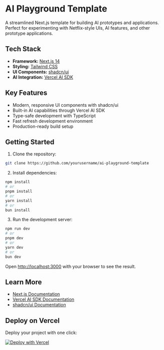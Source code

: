 # AI Playground Template

A streamlined Next.js template for building AI prototypes and applications. Perfect for experimenting with Netflix-style UIs, AI features, and other prototype applications.

## Tech Stack

- **Framework:** [Next.js 14](https://nextjs.org)
- **Styling:** [Tailwind CSS](https://tailwindcss.com)
- **UI Components:** [shadcn/ui](https://ui.shadcn.com)
- **AI Integration:** [Vercel AI SDK](https://sdk.vercel.ai/docs)

## Key Features

- Modern, responsive UI components with shadcn/ui
- Built-in AI capabilities through Vercel AI SDK
- Type-safe development with TypeScript
- Fast refresh development environment
- Production-ready build setup

## Getting Started

1. Clone the repository:
```bash
git clone https://github.com/yourusername/ai-playground-template
```

2. Install dependencies:
```bash
npm install
# or
pnpm install
# or
yarn install
# or
bun install
```

3. Run the development server:
```bash
npm run dev
# or
pnpm dev
# or
yarn dev
# or
bun dev
```

Open [http://localhost:3000](http://localhost:3000) with your browser to see the result.

## Learn More

- [Next.js Documentation](https://nextjs.org/docs)
- [Vercel AI SDK Documentation](https://sdk.vercel.ai/docs)
- [shadcn/ui Documentation](https://ui.shadcn.com)

## Deploy on Vercel

Deploy your project with one click:

[![Deploy with Vercel](https://vercel.com/button)](https://vercel.com/new/clone?repository-url=https://github.com/yourusername/ai-playground-template)
